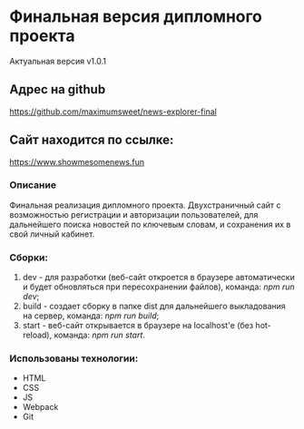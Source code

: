 # Финальная версия дипломного проекта
Актуальная версия v1.0.1

## Адрес на github
https://github.com/maximumsweet/news-explorer-final

## Сайт находится по ссылке:
https://www.showmesomenews.fun

### Описание
Финальная реализация дипломного проекта. Двухстраничный сайт с возможностью регистрации и авторизации пользователей, для дальнейшего поиска новостей по ключевым словам, и сохранения их в свой личный кабинет.

### Сборки:
1. dev - для разработки (веб-сайт откроется в браузере автоматически и будет обновляться при пересохранении файлов), команда: *npm run dev*;
2. build - создает сборку в папке dist для дальнейшего выкладования на сервер, команда: *npm run build*;
3. start - веб-сайт открывается в браузере на localhost'е (без hot-reload), команда: *npm run start*.

### Использованы технологии:
- HTML
- CSS
- JS
- Webpack
- Git

